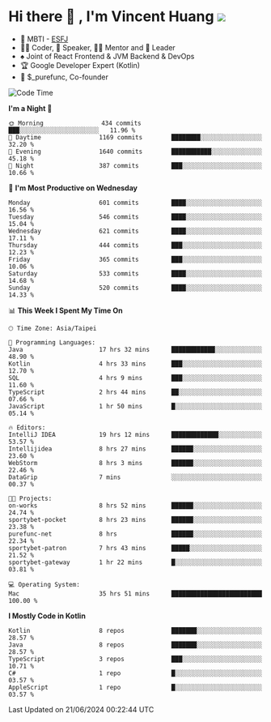 # Hi there 👋 , I'm Vincent Huang ![](https://komarev.com/ghpvc/?username=Jian-Min-Huang)
- 👀 MBTI - [ESFJ](https://www.16personalities.com/esfj-personality)
- 👨‍💻 Coder, 🎤 Speaker, 👨‍🏫 Mentor and 🚀 Leader
- ♠️ Joint of React Frontend & JVM Backend & DevOps
- 🏆 Google Developer Expert (Kotlin)
- 💼 $_purefunc, Co-founder

<!--START_SECTION:waka-->
![Code Time](http://img.shields.io/badge/Code%20Time-3%2C933%20hrs%2029%20mins-blue)

**I'm a Night 🦉** 

```text
🌞 Morning                434 commits         ███░░░░░░░░░░░░░░░░░░░░░░   11.96 % 
🌆 Daytime                1169 commits        ████████░░░░░░░░░░░░░░░░░   32.20 % 
🌃 Evening                1640 commits        ███████████░░░░░░░░░░░░░░   45.18 % 
🌙 Night                  387 commits         ███░░░░░░░░░░░░░░░░░░░░░░   10.66 % 
```
📅 **I'm Most Productive on Wednesday** 

```text
Monday                   601 commits         ████░░░░░░░░░░░░░░░░░░░░░   16.56 % 
Tuesday                  546 commits         ████░░░░░░░░░░░░░░░░░░░░░   15.04 % 
Wednesday                621 commits         ████░░░░░░░░░░░░░░░░░░░░░   17.11 % 
Thursday                 444 commits         ███░░░░░░░░░░░░░░░░░░░░░░   12.23 % 
Friday                   365 commits         ███░░░░░░░░░░░░░░░░░░░░░░   10.06 % 
Saturday                 533 commits         ████░░░░░░░░░░░░░░░░░░░░░   14.68 % 
Sunday                   520 commits         ████░░░░░░░░░░░░░░░░░░░░░   14.33 % 
```


📊 **This Week I Spent My Time On** 

```text
🕑︎ Time Zone: Asia/Taipei

💬 Programming Languages: 
Java                     17 hrs 32 mins      ████████████░░░░░░░░░░░░░   48.90 % 
Kotlin                   4 hrs 33 mins       ███░░░░░░░░░░░░░░░░░░░░░░   12.70 % 
SQL                      4 hrs 9 mins        ███░░░░░░░░░░░░░░░░░░░░░░   11.60 % 
TypeScript               2 hrs 44 mins       ██░░░░░░░░░░░░░░░░░░░░░░░   07.66 % 
JavaScript               1 hr 50 mins        █░░░░░░░░░░░░░░░░░░░░░░░░   05.14 % 

🔥 Editors: 
IntelliJ IDEA            19 hrs 12 mins      █████████████░░░░░░░░░░░░   53.57 % 
Intellijidea             8 hrs 27 mins       ██████░░░░░░░░░░░░░░░░░░░   23.60 % 
WebStorm                 8 hrs 3 mins        ██████░░░░░░░░░░░░░░░░░░░   22.46 % 
DataGrip                 7 mins              ░░░░░░░░░░░░░░░░░░░░░░░░░   00.37 % 

🐱‍💻 Projects: 
on-works                 8 hrs 52 mins       ██████░░░░░░░░░░░░░░░░░░░   24.74 % 
sportybet-pocket         8 hrs 23 mins       ██████░░░░░░░░░░░░░░░░░░░   23.38 % 
purefunc-net             8 hrs               ██████░░░░░░░░░░░░░░░░░░░   22.34 % 
sportybet-patron         7 hrs 43 mins       █████░░░░░░░░░░░░░░░░░░░░   21.52 % 
sportybet-gateway        1 hr 22 mins        █░░░░░░░░░░░░░░░░░░░░░░░░   03.81 % 

💻 Operating System: 
Mac                      35 hrs 51 mins      █████████████████████████   100.00 % 
```

**I Mostly Code in Kotlin** 

```text
Kotlin                   8 repos             ███████░░░░░░░░░░░░░░░░░░   28.57 % 
Java                     8 repos             ███████░░░░░░░░░░░░░░░░░░   28.57 % 
TypeScript               3 repos             ███░░░░░░░░░░░░░░░░░░░░░░   10.71 % 
C#                       1 repo              █░░░░░░░░░░░░░░░░░░░░░░░░   03.57 % 
AppleScript              1 repo              █░░░░░░░░░░░░░░░░░░░░░░░░   03.57 % 
```




 Last Updated on 21/06/2024 00:22:44 UTC
<!--END_SECTION:waka-->
